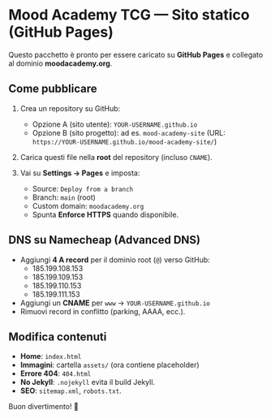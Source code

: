 # Mood Academy TCG — Sito statico (GitHub Pages)

Questo pacchetto è pronto per essere caricato su **GitHub Pages** e collegato al dominio **moodacademy.org**.

## Come pubblicare

1. Crea un repository su GitHub:
   - Opzione A (sito utente): `YOUR-USERNAME.github.io`
   - Opzione B (sito progetto): ad es. `mood-academy-site` (URL: `https://YOUR-USERNAME.github.io/mood-academy-site/`)

2. Carica questi file nella **root** del repository (incluso `CNAME`).

3. Vai su **Settings → Pages** e imposta:
   - Source: `Deploy from a branch`
   - Branch: `main` (root)
   - Custom domain: `moodacademy.org`
   - Spunta **Enforce HTTPS** quando disponibile.

## DNS su Namecheap (Advanced DNS)

- Aggiungi **4 A record** per il dominio root (`@`) verso GitHub:
  - 185.199.108.153
  - 185.199.109.153
  - 185.199.110.153
  - 185.199.111.153
- Aggiungi un **CNAME** per `www` → `YOUR-USERNAME.github.io`
- Rimuovi record in conflitto (parking, AAAA, ecc.).

## Modifica contenuti
- **Home**: `index.html`
- **Immagini**: cartella `assets/` (ora contiene placeholder)
- **Errore 404**: `404.html`
- **No Jekyll**: `.nojekyll` evita il build Jekyll.
- **SEO**: `sitemap.xml`, `robots.txt`.

Buon divertimento! 🎴
